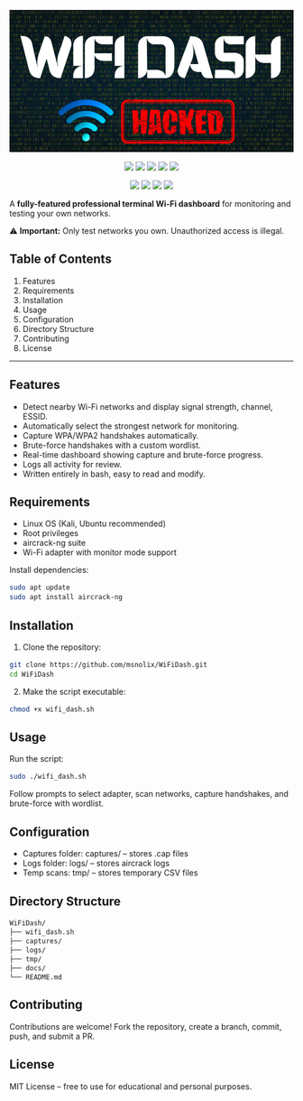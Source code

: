 <p align="center">
  <img src=".github/wifidash.png" alt="WiFiDash Logo">
</p>
 
<p align="center">
  <img src="https://img.shields.io/badge/Version-1.0.0-green?style=for-the-badge">
  <img src="https://img.shields.io/github/license/msnolix/WiFiDash?style=for-the-badge">
  <img src="https://img.shields.io/github/stars/msnolix/WiFiDash?style=for-the-badge">
  <img src="https://img.shields.io/github/issues/msnolix/WiFiDash?color=red&style=for-the-badge">
  <img src="https://img.shields.io/github/forks/msnolix/WiFiDash?color=teal&style=for-the-badge">
</p>

<p align="center">
  <img src="https://img.shields.io/badge/Author-msnolix-blue?style=flat-square">
  <img src="https://img.shields.io/badge/Open%20Source-Yes-darkgreen?style=flat-square">
  <img src="https://img.shields.io/badge/Maintained%3F-Yes-lightblue?style=flat-square">
  <img src="https://img.shields.io/badge/Written%20In-Bash-darkcyan?style=flat-square">
</p>


A **fully-featured professional terminal Wi-Fi dashboard** for monitoring and testing your own networks.

⚠️ **Important:** Only test networks you own. Unauthorized access is illegal.

## Table of Contents

1. Features
2. Requirements
3. Installation
4. Usage
5. Configuration
6. Directory Structure
7. Contributing
8. License

---

## Features

- Detect nearby Wi-Fi networks and display signal strength, channel, ESSID.
- Automatically select the strongest network for monitoring.
- Capture WPA/WPA2 handshakes automatically.
- Brute-force handshakes with a custom wordlist.
- Real-time dashboard showing capture and brute-force progress.
- Logs all activity for review.
- Written entirely in bash, easy to read and modify.

## Requirements

- Linux OS (Kali, Ubuntu recommended)
- Root privileges
- aircrack-ng suite
- Wi-Fi adapter with monitor mode support

Install dependencies:

```bash
sudo apt update
sudo apt install aircrack-ng
```

## Installation

1. Clone the repository:

```bash
git clone https://github.com/msnolix/WiFiDash.git
cd WiFiDash
```

2. Make the script executable:

```bash
chmod +x wifi_dash.sh
```

## Usage

Run the script:

```bash
sudo ./wifi_dash.sh
```

Follow prompts to select adapter, scan networks, capture handshakes, and brute-force with wordlist.

## Configuration

- Captures folder: captures/ – stores .cap files
- Logs folder: logs/ – stores aircrack logs
- Temp scans: tmp/ – stores temporary CSV files

## Directory Structure

```
WiFiDash/
├── wifi_dash.sh
├── captures/
├── logs/
├── tmp/
├── docs/
└── README.md
```

## Contributing

Contributions are welcome! Fork the repository, create a branch, commit, push, and submit a PR.

## License

MIT License – free to use for educational and personal purposes.
